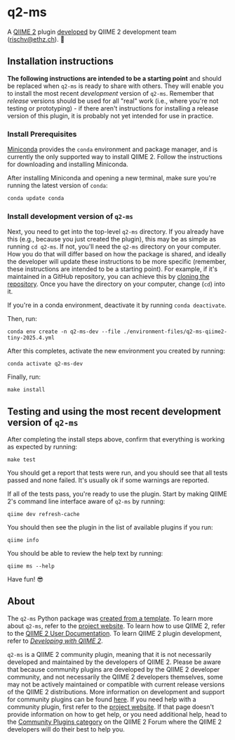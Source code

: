 # q2-ms

A [QIIME 2](https://qiime2.org) plugin [developed](https://develop.qiime2.org) by QIIME 2 development team (rischv@ethz.ch). 🔌

## Installation instructions

**The following instructions are intended to be a starting point** and should be replaced when `q2-ms` is ready to share with others.
They will enable you to install the most recent *development* version of `q2-ms`.
Remember that *release* versions should be used for all "real" work (i.e., where you're not testing or prototyping) - if there aren't instructions for installing a release version of this plugin, it is probably not yet intended for use in practice.

### Install Prerequisites

[Miniconda](https://conda.io/miniconda.html) provides the `conda` environment and package manager, and is currently the only supported way to install QIIME 2.
Follow the instructions for downloading and installing Miniconda.

After installing Miniconda and opening a new terminal, make sure you're running the latest version of `conda`:

```bash
conda update conda
```

###  Install development version of `q2-ms`

Next, you need to get into the top-level `q2-ms` directory.
If you already have this (e.g., because you just created the plugin), this may be as simple as running `cd q2-ms`.
If not, you'll need the `q2-ms` directory on your computer.
How you do that will differ based on how the package is shared, and ideally the developer will update these instructions to be more specific (remember, these instructions are intended to be a starting point).
For example, if it's maintained in a GitHub repository, you can achieve this by [cloning the repository](https://docs.github.com/en/repositories/creating-and-managing-repositories/cloning-a-repository).
Once you have the directory on your computer, change (`cd`) into it.

If you're in a conda environment, deactivate it by running `conda deactivate`.


Then, run:

```shell
conda env create -n q2-ms-dev --file ./environment-files/q2-ms-qiime2-tiny-2025.4.yml
```

After this completes, activate the new environment you created by running:

```shell
conda activate q2-ms-dev
```

Finally, run:

```shell
make install
```

## Testing and using the most recent development version of `q2-ms`

After completing the install steps above, confirm that everything is working as expected by running:

```shell
make test
```

You should get a report that tests were run, and you should see that all tests passed and none failed.
It's usually ok if some warnings are reported.

If all of the tests pass, you're ready to use the plugin.
Start by making QIIME 2's command line interface aware of `q2-ms` by running:

```shell
qiime dev refresh-cache
```

You should then see the plugin in the list of available plugins if you run:

```shell
qiime info
```

You should be able to review the help text by running:

```shell
qiime ms --help
```

Have fun! 😎

## About

The `q2-ms` Python package was [created from a template](https://develop.qiime2.org/en/latest/plugins/tutorials/create-from-template.html).
To learn more about `q2-ms`, refer to the [project website](https://github.com/bokulich-lab/q2-ms).
To learn how to use QIIME 2, refer to the [QIIME 2 User Documentation](https://docs.qiime2.org).
To learn QIIME 2 plugin development, refer to [*Developing with QIIME 2*](https://develop.qiime2.org).

`q2-ms` is a QIIME 2 community plugin, meaning that it is not necessarily developed and maintained by the developers of QIIME 2.
Please be aware that because community plugins are developed by the QIIME 2 developer community, and not necessarily the QIIME 2 developers themselves, some may not be actively maintained or compatible with current release versions of the QIIME 2 distributions.
More information on development and support for community plugins can be found [here](https://library.qiime2.org).
If you need help with a community plugin, first refer to the [project website](https://github.com/bokulich-lab/q2-ms).
If that page doesn't provide information on how to get help, or you need additional help, head to the [Community Plugins category](https://forum.qiime2.org/c/community-contributions/community-plugins/14) on the QIIME 2 Forum where the QIIME 2 developers will do their best to help you.
